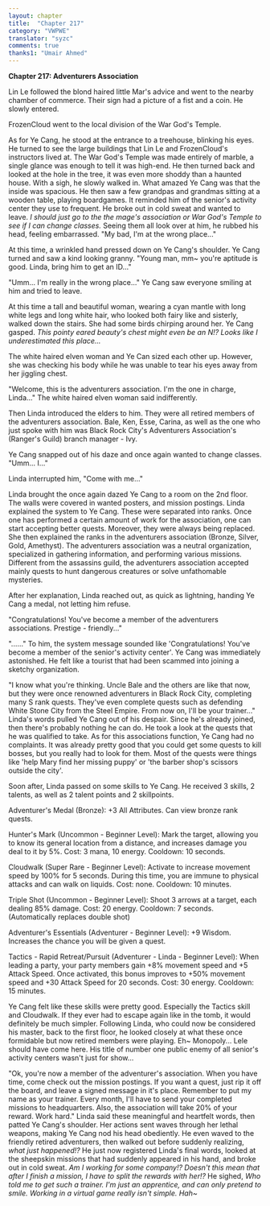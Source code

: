 ```yaml
---
layout: chapter
title:  "Chapter 217"
category: "VWPWE"
translator: "syzc"
comments: true
thanks1: "Umair Ahmed"
---
```


**Chapter 217: Adventurers Association**

Lin Le followed the blond haired little Mar's advice and went to the nearby chamber of commerce. Their sign had a picture of a fist and a coin. He slowly entered.

FrozenCloud went to the local division of the War God's Temple.

As for Ye Cang, he stood at the entrance to a treehouse, blinking his eyes. He turned to see the large buildings that Lin Le and FrozenCloud's instructors lived at. The War God's Temple was made entirely of marble, a single glance was enough to tell it was high-end. He then turned back and looked at the hole in the tree, it was even more shoddy than a haunted house. With a sigh, he slowly walked in. What amazed Ye Cang was that the inside was spacious. He then saw a few grandpas and grandmas sitting at a wooden table, playing boardgames. It reminded him of the senior's activity center they use to frequent. He broke out in cold sweat and wanted to leave. *I should just go to the the mage's association or War God's Temple to see if I can change classes.* Seeing them all look over at him, he rubbed his head, feeling embarrassed. "My bad, I'm at the wrong place..."

At this time, a wrinkled hand pressed down on Ye Cang's shoulder. Ye Cang turned and saw a kind looking granny. "Young man, mm~ you're aptitude is good. Linda, bring him to get an ID..."

"Umm... I'm really in the wrong place..." Ye Cang saw everyone smiling at him and tried to leave.

At this time a tall and beautiful woman, wearing a cyan mantle with long white legs and long white hair, who looked both fairy like and sisterly, walked down the stairs. She had some birds chirping around her. Ye Cang gasped. *This pointy eared beauty's chest might even be an N!? Looks like I underestimated this place...*

The white haired elven woman and Ye Can sized each other up. However, she was checking his body while he was unable to tear his eyes away from her jiggling chest.

"Welcome, this is the adventurers association. I'm the one in charge, Linda..." The white haired elven woman said indifferently.

Then Linda introduced the elders to him. They were all retired members of the adventurers association. Bale, Ken, Esse, Carina, as well as the one who just spoke with him was Black Rock City's Adventurers Association's (Ranger's Guild) branch manager - Ivy.

Ye Cang snapped out of his daze and once again wanted to change classes. "Umm... I..."

Linda interrupted him, "Come with me..."

Linda brought the once again dazed Ye Cang to a room on the 2nd floor. The walls were covered in wanted posters, and mission postings. Linda explained the system to Ye Cang. These were separated into ranks. Once one has performed a certain amount of work for the association, one can start accepting better quests. Moreover, they were always being replaced. She then explained the ranks in the adventurers association (Bronze, Silver, Gold, Amethyst). The adventurers association was a neutral organization, specialized in gathering information, and performing various missions. Different from the assassins guild, the adventurers association accepted mainly quests to hunt dangerous creatures or solve unfathomable mysteries. 

After her explanation, Linda reached out, as quick as lightning, handing Ye Cang a medal, not letting him refuse.

"Congratulations! You've become a member of the adventurers associations. Prestige - friendly..."

"......" To him, the system message sounded like 'Congratulations! You've become a member of the senior's activity center'. Ye Cang was immediately astonished. He felt like a tourist that had been scammed into joining a sketchy organization.

"I know what you're thinking. Uncle Bale and the others are like that now, but they were once renowned adventurers in Black Rock City, completing many S rank quests. They've even complete quests such as defending White Stone City from the Steel Empire. From now on, I'll be your trainer..." Linda's words pulled Ye Cang out of his despair. Since he's already joined, then there's probably nothing he can do. He took a look at the quests that he was qualified to take. As for this associations function, Ye Cang had no complaints. It was already pretty good that you could get some quests to kill bosses, but you really had to look for them. Most of the quests were things like 'help Mary find her missing puppy' or 'the barber shop's scissors outside the city'. 

Soon after, Linda passed on some skills to Ye Cang. He received 3 skills, 2 talents, as well as 2 talent points and 2 skillpoints.

Adventurer's Medal (Bronze): +3 All Attributes. Can view bronze rank quests.

Hunter's Mark (Uncommon - Beginner Level): Mark the target, allowing you to know its general location from a distance, and increases damage you deal to it by 5%. Cost: 3 mana, 10 energy. Cooldown: 10 seconds.

Cloudwalk (Super Rare - Beginner Level): Activate to increase movement speed by 100% for 5 seconds. During this time, you are immune to physical attacks and can walk on liquids. Cost: none. Cooldown: 10 minutes.

Triple Shot (Uncommon - Beginner Level): Shoot 3 arrows at a target, each dealing 85% damage. Cost: 20 energy. Cooldown: 7 seconds. (Automatically replaces double shot)

Adventurer's Essentials (Adventurer - Beginner Level): +9 Wisdom. Increases the chance you will be given a quest.

Tactics - Rapid Retreat/Pursuit (Adventurer - Linda - Beginner Level): When leading a party, your party members gain +8% movement speed and +5 Attack Speed. Once activated, this bonus improves to +50% movement speed and +30 Attack Speed for 20 seconds. Cost: 30 energy. Cooldown: 15 minutes.

Ye Cang felt like these skills were pretty good. Especially the Tactics skill and Cloudwalk. If they ever had to escape again like in the tomb, it would definitely be much simpler. Following Linda, who could now be considered his master, back to the first floor, he looked closely at what these once formidable but now retired members were playing. Eh~ Monopoly... Lele should have come here. His title of number one public enemy of all senior's activity centers wasn't just for show...

"Ok, you're now a member of the adventurer's association. When you have time, come check out the mission postings. If you want a quest, just rip it off the board, and leave a signed message in it's place. Remember to put my name as your trainer. Every month, I'll have to send your completed missions to headquarters. Also, the association will take 20% of your reward. Work hard." Linda said these meaningful and heartfelt words, then patted Ye Cang's shoulder. Her actions sent waves through her lethal weapons, making Ye Cang nod his head obediently. He even waved to the friendly retired adventurers, then walked out before suddenly realizing, *what just happened!?* He just now registered Linda's final words, looked at the sheepskin missions that had suddenly appeared in his hand, and broke out in cold sweat. *Am I working for some company!? Doesn't this mean that after I finish a mission, I have to split the rewards with her!?* He sighed, *Who told me to get such a trainer. I'm just an apprentice, and can only pretend to smile. Working in a virtual game really isn't simple. Hah~*
